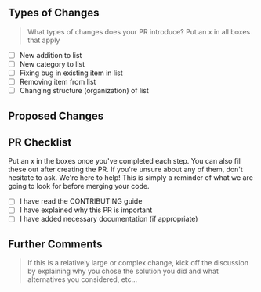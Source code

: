 ## Types of Changes

> What types of changes does your PR introduce? Put an x in all boxes that apply

- [ ] New addition to list
- [ ] New category to list
- [ ] Fixing bug in existing item in list
- [ ] Removing item from list
- [ ] Changing structure (organization) of list

## Proposed Changes

## PR Checklist

Put an x in the boxes once you've completed each step. You can also fill these out after creating the PR. If you're unsure about any of them, don't hesitate to ask. We're here to help! This is simply a reminder of what we are going to look for before merging your code.

- [ ] I have read the CONTRIBUTING guide
- [ ] I have explained why this PR is important
- [ ] I have added necessary documentation (if appropriate)

## Further Comments

> If this is a relatively large or complex change, kick off the discussion by explaining why you chose the solution you did and what alternatives you considered, etc...
